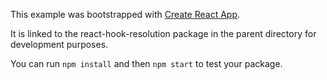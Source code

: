 This example was bootstrapped with [Create React App](https://github.com/facebook/create-react-app).

It is linked to the react-hook-resolution package in the parent directory for development purposes.

You can run `npm install` and then `npm start` to test your package.
